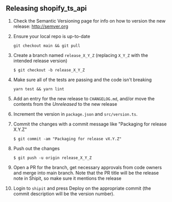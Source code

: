 ## Releasing shopify_ts_api

1. Check the Semantic Versioning page for info on how to version the new release: http://semver.org

1. Ensure your local repo is up-to-date
   ```
   git checkout main && git pull
   ```

1. Create a branch named `release_X_Y_Z` (replacing `X_Y_Z` with the intended release version)
   ```
   $ git checkout -b release_X_Y_Z
   ```

1. Make sure all of the tests are passing and the code isn't breaking
   ```
   yarn test && yarn lint
   ```

1. Add an entry for the new release to `CHANGELOG.md`, and/or move the contents from the *Unreleased* to the new release

1. Increment the version in `package.json` and `src/version.ts`.

1. Commit the changes with a commit message like "Packaging for release X.Y.Z"
   ```
   $ git commit -am "Packaging for release vX.Y.Z"
   ```

1. Push out the changes
   ```
   $ git push -u origin release_X_Y_Z
   ```

1. Open a PR for the branch, get necessary approvals from code owners and merge into main branch. Note that the PR title will be the release note in Shipit, so make sure it mentions the release

1. Login to `shipit` and press Deploy on the appropriate commit (the commit description will be the version number).
